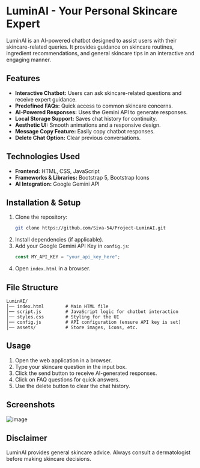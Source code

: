 # LuminAI - Your Personal Skincare Expert

LuminAI is an AI-powered chatbot designed to assist users with their skincare-related queries. It provides guidance on skincare routines, ingredient recommendations, and general skincare tips in an interactive and engaging manner.

## Features

- **Interactive Chatbot:** Users can ask skincare-related questions and receive expert guidance.
- **Predefined FAQs:** Quick access to common skincare concerns.
- **AI-Powered Responses:** Uses the Gemini API to generate responses.
- **Local Storage Support:** Saves chat history for continuity.
- **Aesthetic UI:** Smooth animations and a responsive design.
- **Message Copy Feature:** Easily copy chatbot responses.
- **Delete Chat Option:** Clear previous conversations.

## Technologies Used

- **Frontend:** HTML, CSS, JavaScript
- **Frameworks & Libraries:** Bootstrap 5, Bootstrap Icons
- **AI Integration:** Google Gemini API

## Installation & Setup

1. Clone the repository:
   ```sh
   git clone https://github.com/Siva-54/Project-LuminAI.git
   ```
2. Install dependencies (if applicable).
3. Add your Google Gemini API Key in `config.js`:
   ```js
   const MY_API_KEY = "your_api_key_here";
   ```
4. Open `index.html` in a browser.

## File Structure

```
LuminAI/
│── index.html        # Main HTML file
│── script.js         # JavaScript logic for chatbot interaction
│── styles.css        # Styling for the UI
│── config.js         # API configuration (ensure API key is set)
│── assets/           # Store images, icons, etc.
```

## Usage

1. Open the web application in a browser.
2. Type your skincare question in the input box.
3. Click the send button to receive AI-generated responses.
4. Click on FAQ questions for quick answers.
5. Use the delete button to clear the chat history.

## Screenshots

![image](https://github.com/user-attachments/assets/54e89cf8-3d3a-437b-9768-ed0e1c180456)

## Disclaimer

LuminAI provides general skincare advice. Always consult a dermatologist before making skincare decisions.
